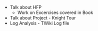 * Talk about HFP 
   * Work on Excercises covered in Book 
* Talk about Project - Knight Tour
* Log Analysis - TWiki Log file

